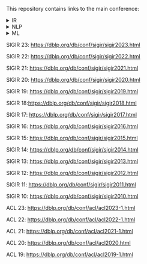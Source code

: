 This repository contains links to the main conference:

<details>
<summary>IR</summary>
<details><summary>SIGIR</summary>
<ul>
<li>SIGIR 23</li>
<li>SIGIR 22</li>
<li>SIGIR 21</li>
</ul>
</details>
<details><summary>CIKM</summary>
<ul>
<li>CIKM 23</li>
<li>CIKM 22</li>
<li>CIKM 21</li>
</ul>
</details>
<details><summary>WSDM</summary>
<ul>
<li>WSDM 23</li>
<li>WSDM 22</li>
<li>WSDM 21</li>
</ul>
</details>
<details><summary>WWW</summary>
<ul>
<li>WWW 23</li>
<li>WWW 22</li>
<li>WWW 21</li>
</ul>
</details>
</details>

<details>
<summary>NLP</summary>
<details><summary>ACL</summary>
<ul>
<li>ACL 23</li>
<li>ACL 22</li>
<li>ACL 21</li>
</ul>
</details>
<details><summary>EMNLP</summary>
<ul>
<li>EMNLP 23</li>
<li>EMNLP 22</li>
<li>EMNLP 21</li>
</ul>
</details>
<!-- You can continue adding more sub-conferences for NLP -->
</details>

<details>
<summary>ML</summary>
<details><summary>NeurIPS</summary>
<ul>
<li>NeurIPS 23</li>
<li>NeurIPS 22</li>
<li>NeurIPS 21</li>
</ul>
</details>
<details><summary>ICML</summary>
<ul>
<li>ICML 23</li>
<li>ICML 22</li>
<li>ICML 21</li>
</ul>
</details>
<details><summary>ICLR</summary>
<ul>
<li>ICLR 23</li>
<li>ICLR 22</li>
<li>ICLR 21</li>
</ul>
</details>
<!-- You can continue adding more sub-conferences for ML -->
</details>




SIGIR 23: https://dblp.org/db/conf/sigir/sigir2023.html

SIGIR 22: https://dblp.org/db/conf/sigir/sigir2022.html

SIGIR 21: https://dblp.org/db/conf/sigir/sigir2021.html

SIGIR 20: https://dblp.org/db/conf/sigir/sigir2020.html

SIGIR 19: https://dblp.org/db/conf/sigir/sigir2019.html

SIGIR 18:https://dblp.org/db/conf/sigir/sigir2018.html

SIGIR 17: https://dblp.org/db/conf/sigir/sigir2017.html

SIGIR 16: https://dblp.org/db/conf/sigir/sigir2016.html

SIGIR 15: https://dblp.org/db/conf/sigir/sigir2015.html

SIGIR 14: https://dblp.org/db/conf/sigir/sigir2014.html

SIGIR 13: https://dblp.org/db/conf/sigir/sigir2013.html

SIGIR 12: https://dblp.org/db/conf/sigir/sigir2012.html

SIGIR 11: https://dblp.org/db/conf/sigir/sigir2011.html

SIGIR 10: https://dblp.org/db/conf/sigir/sigir2010.html

ACL 23: https://dblp.org/db/conf/acl/acl2023-1.html

ACL 22: https://dblp.org/db/conf/acl/acl2022-1.html

ACL 21: https://dblp.org/db/conf/acl/acl2021-1.html

ACL 20: https://dblp.org/db/conf/acl/acl2020.html

ACL 19: https://dblp.org/db/conf/acl/acl2019-1.html


